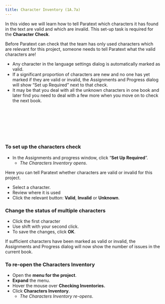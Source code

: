 ```yaml
---
title: Character Inventory (1A.7a)
---
```

In this video we will learn how to tell Paratext which characters it has found in the text are valid and which are invalid. This set-up task is required for the **Character Check**.

Before Paratext can check that the team has only used characters which are relevant for this project, someone needs to tell Paratext what the valid characters are!

-  Any character in the language settings dialog is automatically marked as valid.
-  If a significant proportion of characters are new and no one has yet marked if they are valid or invalid, the Assignments and Progress dialog will show “Set up Required” next to that check.
-  It may be that you deal with all the unknown characters in one book and later find you need to deal with a few more when you move on to check the next book.

 
-----

 
-----


### To set up the characters check

-  In the Assignments and progress window, click “**Set Up Required**”.  
    -  *The Characters Inventory opens*.

Here you can tell Paratext whether characters are valid or invalid for this project.

-  Select a character.
-  Review where it is used
-  Click the relevant button: **Valid**, **Invalid** or **Unknown**.

### Change the status of multiple characters

-  Click the first character
-  Use shift with your second click.
-  To save the changes, click **OK**.

If sufficient characters have been marked as valid or invalid, the Assignments and Progress dialog will now show the number of issues in the current book.

### To re-open the Characters Inventory

-  Open the **menu for the project**.
-  **Expand** the menu.
-  Hover the mouse over **Checking Inventories.**
-  Click **Characters Inventory**.  
    -  *The Characters Inventory re-opens*.

